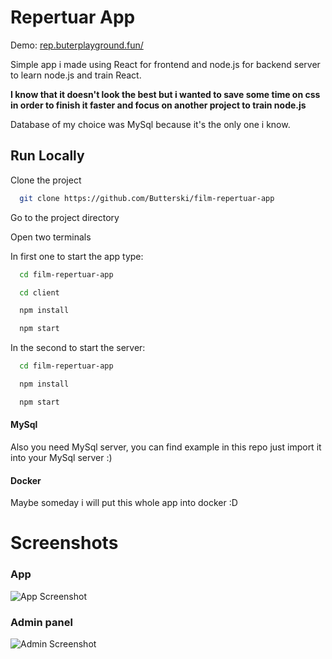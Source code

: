 # Repertuar App

Demo: [rep.buterplayground.fun/](https://rep.buterplayground.fun/)

Simple app i made using React for frontend and node.js for backend server to learn node.js and train React.

**I know that it doesn't look the best but i wanted to save some time on css in order to finish it faster and focus on another project to train node.js**

Database of my choice was MySql because it's the only one i know.
## Run Locally

Clone the project

```bash
  git clone https://github.com/Butterski/film-repertuar-app
```

Go to the project directory

Open two terminals 

In first one to start the app type:

```bash
  cd film-repertuar-app
```

```bash
  cd client
```
```bash
  npm install
```
```bash
  npm start
```

In the second to start the server:

```bash
  cd film-repertuar-app
```
```bash
  npm install
```
```bash
  npm start
```

#### MySql
Also you need MySql server, you can find example in this repo just import it into your MySql server :)


#### Docker
Maybe someday i will put this whole app into docker :D
# Screenshots

### App
![App Screenshot](https://cdn.discordapp.com/attachments/1039292798261792888/1066130196706627624/image.png)

### Admin panel
![Admin Screenshot](https://cdn.discordapp.com/attachments/1039292798261792888/1066130445428867182/image.png)


